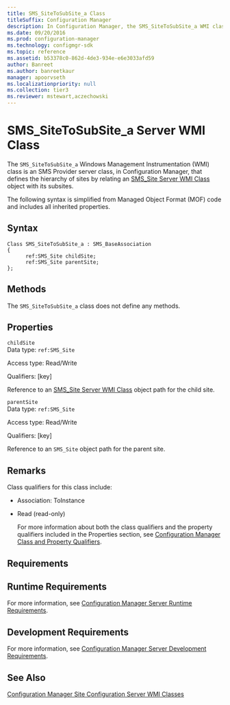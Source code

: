 ```yaml
---
title: SMS_SiteToSubSite_a Class
titleSuffix: Configuration Manager
description: In Configuration Manager, the SMS_SiteToSubSite_a WMI class is an SMS Provider server class that defines the hierarchy of sites by relating an SMS_Site Server WMI Class object with its subsites.
ms.date: 09/20/2016
ms.prod: configuration-manager
ms.technology: configmgr-sdk
ms.topic: reference
ms.assetid: b53378c0-862d-4de3-934e-e6e3033afd59
author: Banreet
ms.author: banreetkaur
manager: apoorvseth
ms.localizationpriority: null
ms.collection: tier3
ms.reviewer: mstewart,aczechowski
---
```

# SMS_SiteToSubSite_a Server WMI Class
The `SMS_SiteToSubSite_a` Windows Management Instrumentation (WMI) class is an SMS Provider server class, in Configuration Manager, that defines the hierarchy of sites by relating an [SMS_Site Server WMI Class](../../../../../develop/reference/core/servers/configure/sms_site-server-wmi-class.md) object with its subsites.  

 The following syntax is simplified from Managed Object Format (MOF) code and includes all inherited properties.  

## Syntax  

```  
Class SMS_SiteToSubSite_a : SMS_BaseAssociation  
{  
      ref:SMS_Site childSite;  
      ref:SMS_Site parentSite;  
};  
```  

## Methods  
 The `SMS_SiteToSubSite_a` class does not define any methods.  

## Properties  
 `childSite`  
 Data type: `ref:SMS_Site`  

 Access type: Read/Write  

 Qualifiers: [key]  

 Reference to an [SMS_Site Server WMI Class](../../../../../develop/reference/core/servers/configure/sms_site-server-wmi-class.md) object path for the child site.  

 `parentSite`  
 Data type: `ref:SMS_Site`  

 Access type: Read/Write  

 Qualifiers: [key]  

 Reference to an `SMS_Site` object path for the parent site.  

## Remarks  
 Class qualifiers for this class include:  

- Association: ToInstance  

- Read (read-only)  

  For more information about both the class qualifiers and the property qualifiers included in the Properties section, see [Configuration Manager Class and Property Qualifiers](../../../../../develop/reference/misc/class-and-property-qualifiers.md).  

## Requirements  

## Runtime Requirements  
 For more information, see [Configuration Manager Server Runtime Requirements](../../../../../develop/core/reqs/server-runtime-requirements.md).  

## Development Requirements  
 For more information, see [Configuration Manager Server Development Requirements](../../../../../develop/core/reqs/server-development-requirements.md).  

## See Also  
 [Configuration Manager Site Configuration Server WMI Classes](../../../../../develop/reference/core/servers/configure/site-configuration-server-wmi-classes.md)
